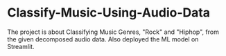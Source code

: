 # Classify-Music-Using-Audio-Data

The project is about Classifying Music Genres, "Rock" and "Hiphop", from the given decomposed audio data. 
Also deployed the ML model on Streamlit.
